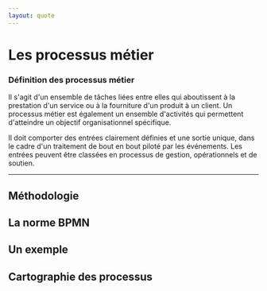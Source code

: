 ```yaml
---
layout: quote
---
```


# Les processus métier
### Définition des processus métier

Il s'agit d'un ensemble de tâches liées entre elles qui aboutissent à la prestation d'un service ou à la fourniture d'un produit à un client. Un processus métier est également un ensemble d'activités qui permettent d'atteindre un objectif organisationnel spécifique. 

Il doit comporter des entrées clairement définies et une sortie unique, dans le cadre d'un traitement de bout en bout piloté par les événements. Les entrées peuvent être classées en processus de gestion, opérationnels et de soutien.

---


## Méthodologie

## La norme BPMN

## Un exemple

## Cartographie des processus

